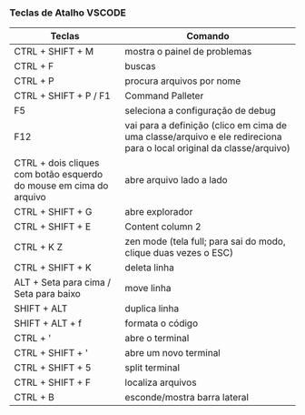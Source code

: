 ### Teclas de Atalho VSCODE

Teclas | Comando
------------ | -------------
CTRL + SHIFT + M | mostra o painel de problemas
CTRL + F | buscas
CTRL + P | procura arquivos por nome
CTRL + SHIFT + P / F1 | Command Palleter
F5 | seleciona a configuração de debug
F12 | vai para a definição (clico em cima de uma classe/arquivo e ele redireciona para o local original da classe/arquivo)
CTRL + dois cliques com botão esquerdo do mouse em cima do arquivo | abre arquivo lado a lado
CTRL + SHIFT + G | abre explorador
CTRL + SHIFT + E | Content column 2
CTRL + K Z | zen mode (tela full; para sai do modo, clique duas vezes o ESC)
CTRL + SHIFT + K | deleta linha
ALT + Seta para cima / Seta para baixo | move linha
SHIFT + ALT | duplica linha
SHIFT + ALT + f | formata o código
CTRL + ' | abre o terminal
CTRL + SHIFT + ' | abre um novo terminal
CTRL + SHIFT + 5 | split terminal
CTRL + SHIFT + F | localiza arquivos
CTRL + B | esconde/mostra barra lateral





